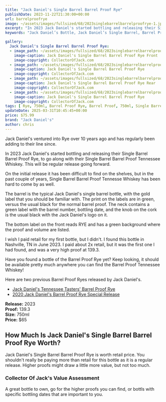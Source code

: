 ```yaml
---
title: "Jack Daniel's Single Barrel Barrel Proof Rye"
publishDate: 2023-11-22T21:30:00+00:00
url: barrelproofrye
image: ~/assets/images/fullsized/68/2023singlebarrelbarrelproofrye-1.jpg
excerpt: "In 2023 Jack Daniel's started bottling and releasing their Single Barrel Barrel Proof Rye, to go along with their Single Barrel Barrel Proof Tennessee Whiskey."
keywords: "Jack Daniel’s Bottle, Jack Daniel’s Single Barrel, Barrel Proof, Rye, Barrel Proof Rye"

gallery:
  Jack Daniel's Single Barrel Barrel Proof Rye:
  - image_path: ~/assets/images/fullsized/68/2023singlebarrelbarrelproofrye-1.jpg
    image-caption: Jack Daniel's Single Barrel Barrel Proof Rye Front
    image-copyright: CollectorOfJack.com
  - image_path: ~/assets/images/fullsized/68/2023singlebarrelbarrelproofrye-2.jpg
    image-caption: Jack Daniel's Single Barrel Barrel Proof Rye
    image-copyright: CollectorOfJack.com
  - image_path: ~/assets/images/fullsized/68/2023singlebarrelbarrelproofrye-3.jpg
    image-caption: Jack Daniel's Single Barrel Barrel Proof Rye Rear
    image-copyright: CollectorOfJack.com
  - image_path: ~/assets/images/fullsized/68/2023singlebarrelbarrelproofrye-4.jpg
    image-caption: Jack Daniel's Single Barrel Barrel Proof Rye
    image-copyright: CollectorOfJack.com
tags: [ Rye, 750ml, Barrel Proof Rye, Barrel Proof, 750ml, Single Barrel ]
updateDate: 2025-03-31T10:45:45+00:00
price: $75.99
brand: "Jack Daniel's"
author: chris
---
```

Jack Daniel's ventured into Rye over 10 years ago and has regularly been adding to their line since. 

In 2023 Jack Daniel's started bottling and releasing their Single Barrel Barrel Proof Rye, to go along with their Single Barrel Barrel Proof Tennessee Whiskey. This will be regular release going forward. 

On the initial release it has been difficult to find on the shelves, but in the past couple of years, Single Barrel Barrel Proof Tennesse Whiskey has been hard to come by as well.

The barrel is the typical Jack Daniel's single barrel bottle, with the gold label that you should be familiar with. The print on the labels are in green, versus the usual black for the normal barrel proof. The neck contains a green label with the barrel number, bottling date, and the knob on the cork is the usual black with the Jack Daniel's logo on it.

The bottom label on the front reads RYE and has a green background where the proof and volume are listed.

I wish I paid retail for my first bottle, but I didn't. I found this bottle in Nashville, TN in June 2023. I paid about 2x retail, but it was the first one I had found, and was a very high proof at 139.3.

Have you found a bottle of the Barrel Proof Rye yet? Keep looking, it should be available pretty much anywhere you can find the Barrel Proof Tennessee Whiskey!

Here are two previous Barrel Proof Ryes released by Jack Daniel's.

- [Jack Daniel's Tennessee Tasters' Barrel Proof Rye](/tennesseetastersbarrelproofrye)
- [2020 Jack Daniel's Barrel Proof Rye Special Release](/2020SpecialRelease)

**Release:** 2023  
**Proof:** 139.3  
**Size:** 750ml  
**Price:** $65  


## How Much Is Jack Daniel's Single Barrel Barrel Proof Rye Worth?
Jack Daniel's Single Barrel Barrel Proof Rye is worth retail price. You shouldn't really be paying more than retail for this bottle as it is a regular release. Higher proofs might draw a little more value, but not too much.

### Collector Of Jack's Value Assessment
A great bottle to own, go for the higher proofs you can find, or bottls with specific bottling dates that are important to you.

